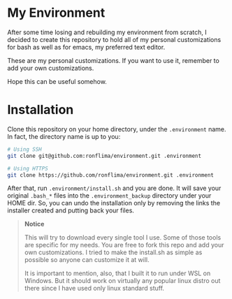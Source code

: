 # My Environment

After some time losing and rebuilding my environment from scratch, I decided to
create this repository to hold all of my personal customizations for bash as
well as for emacs, my preferred text editor.

These are my personal customizations. If you want to use it, remember to add
your own customizations.

Hope this can be useful somehow.

# Installation

Clone this repository on your home directory, under the `.environment` name. In
fact, the directory name is up to you:

```bash
# Using SSH
git clone git@github.com:ronflima/environment.git .environment

# Using HTTPS
git clone https://github.com/ronflima/environment.git .environment
```

After that, run `.environment/install.sh` and you are done. It will save your
original `.bash_*` files into the `.environment_backup` directory under your
HOME dir. So, you can undo the installation only by removing the links the
installer created and putting back your files.

> **Notice**
>
> This will try to download every single tool I use. Some of those tools are
> specific for my needs. You are free to fork this repo and add your own
> customizations. I tried to make the install.sh as simple as possible so anyone
> can customize it at will.
>
> It is important to mention, also, that I built it to run under WSL on
> Windows. But it should work on virtually any popular linux distro out there
> since I have used only linux standard stuff.
